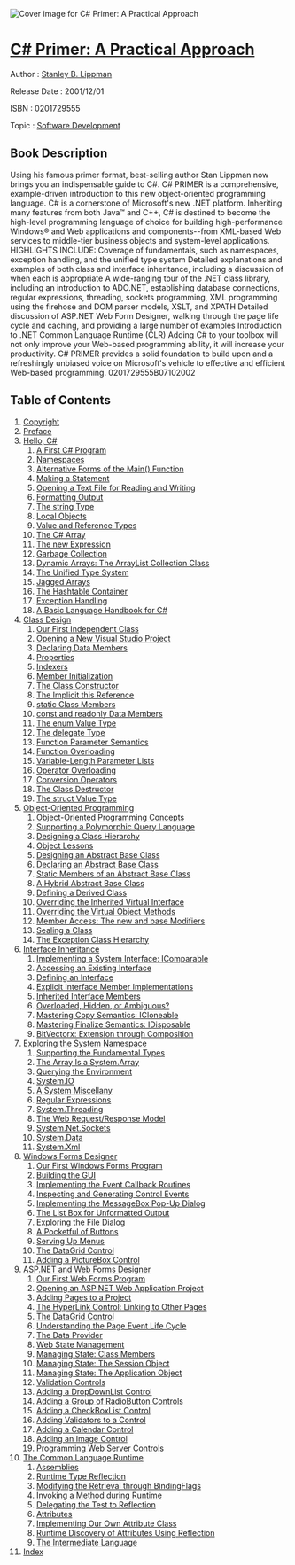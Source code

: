 ![Cover image for C# Primer: A Practical Approach](https://imgdetail.ebookreading.net/cover/cover/software_development/EB0201729555.jpg)

[C# Primer: A Practical Approach](https://ebookreading.net/view/book/C%23+Primer%3A+A+Practical+Approach-EB0201729555_1.html "C# Primer: A Practical Approach")
====================================================================================================================

Author : [Stanley B. Lippman](https://ebookreading.net/search/author/Stanley+B.+Lippman)

Release Date : 2001/12/01

ISBN : 0201729555

Topic : [Software Development](https://ebookreading.net/search/category/software-development)

Book Description
-----------------

Using his famous primer format, best-selling author Stan Lippman now brings you an indispensable guide to C#. C# PRIMER is a comprehensive, example-driven introduction to this new object-oriented programming language.
C# is a cornerstone of Microsoft's new .NET platform. Inheriting many features from both Java™ and C++, C# is destined to become the high-level programming language of choice for building high-performance Windows® and Web applications and components--from XML-based Web services to middle-tier business objects and system-level applications.
HIGHLIGHTS INCLUDE:
Coverage of fundamentals, such as namespaces, exception handling, and the unified type system
Detailed explanations and examples of both class and interface inheritance, including a discussion of when each is appropriate
A wide-ranging tour of the .NET class library, including an introduction to ADO.NET, establishing database connections, regular expressions, threading, sockets programming, XML programming using the firehose and DOM parser models, XSLT, and XPATH
Detailed discussion of ASP.NET Web Form Designer, walking through the page life cycle and caching, and providing a large number of examples
Introduction to .NET Common Language Runtime (CLR)
Adding C# to your toolbox will not only improve your Web-based programming ability, it will increase your productivity. C# PRIMER provides a solid foundation to build upon and a refreshingly unbiased voice on Microsoft's vehicle to effective and efficient Web-based programming.
 0201729555B07102002
              
Table of Contents
-----------------

1. [Copyright](https://ebookreading.net/view/book/C%23+Primer%3A+A+Practical+Approach-EB0201729555_1.html)
1. [Preface](https://ebookreading.net/view/book/C%23+Primer%3A+A+Practical+Approach-EB0201729555_2.html)
1. [Hello, C#](https://ebookreading.net/view/book/C%23+Primer%3A+A+Practical+Approach-EB0201729555_3.html)
    1. [A First C# Program](https://ebookreading.net/view/book/C%23+Primer%3A+A+Practical+Approach-EB0201729555_4.html)
    1. [Namespaces](https://ebookreading.net/view/book/C%23+Primer%3A+A+Practical+Approach-EB0201729555_5.html)
    1. [Alternative Forms of the Main() Function](https://ebookreading.net/view/book/C%23+Primer%3A+A+Practical+Approach-EB0201729555_6.html)
    1. [Making a Statement](https://ebookreading.net/view/book/C%23+Primer%3A+A+Practical+Approach-EB0201729555_7.html)
    1. [Opening a Text File for Reading and Writing](https://ebookreading.net/view/book/C%23+Primer%3A+A+Practical+Approach-EB0201729555_8.html)
    1. [Formatting Output](https://ebookreading.net/view/book/C%23+Primer%3A+A+Practical+Approach-EB0201729555_9.html)
    1. [The string Type](https://ebookreading.net/view/book/C%23+Primer%3A+A+Practical+Approach-EB0201729555_10.html)
    1. [Local Objects](https://ebookreading.net/view/book/C%23+Primer%3A+A+Practical+Approach-EB0201729555_11.html)
    1. [Value and Reference Types](https://ebookreading.net/view/book/C%23+Primer%3A+A+Practical+Approach-EB0201729555_12.html)
    1. [The C# Array](https://ebookreading.net/view/book/C%23+Primer%3A+A+Practical+Approach-EB0201729555_13.html)
    1. [The new Expression](https://ebookreading.net/view/book/C%23+Primer%3A+A+Practical+Approach-EB0201729555_14.html)
    1. [Garbage Collection](https://ebookreading.net/view/book/C%23+Primer%3A+A+Practical+Approach-EB0201729555_15.html)
    1. [Dynamic Arrays: The ArrayList Collection Class](https://ebookreading.net/view/book/C%23+Primer%3A+A+Practical+Approach-EB0201729555_16.html)
    1. [The Unified Type System](https://ebookreading.net/view/book/C%23+Primer%3A+A+Practical+Approach-EB0201729555_17.html)
    1. [Jagged Arrays](https://ebookreading.net/view/book/C%23+Primer%3A+A+Practical+Approach-EB0201729555_18.html)
    1. [The Hashtable Container](https://ebookreading.net/view/book/C%23+Primer%3A+A+Practical+Approach-EB0201729555_19.html)
    1. [Exception Handling](https://ebookreading.net/view/book/C%23+Primer%3A+A+Practical+Approach-EB0201729555_20.html)
    1. [A Basic Language Handbook for C#](https://ebookreading.net/view/book/C%23+Primer%3A+A+Practical+Approach-EB0201729555_21.html)
1. [Class Design](https://ebookreading.net/view/book/C%23+Primer%3A+A+Practical+Approach-EB0201729555_22.html)
    1. [Our First Independent Class](https://ebookreading.net/view/book/C%23+Primer%3A+A+Practical+Approach-EB0201729555_23.html)
    1. [Opening a New Visual Studio Project](https://ebookreading.net/view/book/C%23+Primer%3A+A+Practical+Approach-EB0201729555_24.html)
    1. [Declaring Data Members](https://ebookreading.net/view/book/C%23+Primer%3A+A+Practical+Approach-EB0201729555_25.html)
    1. [Properties](https://ebookreading.net/view/book/C%23+Primer%3A+A+Practical+Approach-EB0201729555_26.html)
    1. [Indexers](https://ebookreading.net/view/book/C%23+Primer%3A+A+Practical+Approach-EB0201729555_27.html)
    1. [Member Initialization](https://ebookreading.net/view/book/C%23+Primer%3A+A+Practical+Approach-EB0201729555_28.html)
    1. [The Class Constructor](https://ebookreading.net/view/book/C%23+Primer%3A+A+Practical+Approach-EB0201729555_29.html)
    1. [The Implicit this Reference](https://ebookreading.net/view/book/C%23+Primer%3A+A+Practical+Approach-EB0201729555_30.html)
    1. [static Class Members](https://ebookreading.net/view/book/C%23+Primer%3A+A+Practical+Approach-EB0201729555_31.html)
    1. [const and readonly Data Members](https://ebookreading.net/view/book/C%23+Primer%3A+A+Practical+Approach-EB0201729555_32.html)
    1. [The enum Value Type](https://ebookreading.net/view/book/C%23+Primer%3A+A+Practical+Approach-EB0201729555_33.html)
    1. [The delegate Type](https://ebookreading.net/view/book/C%23+Primer%3A+A+Practical+Approach-EB0201729555_34.html)
    1. [Function Parameter Semantics](https://ebookreading.net/view/book/C%23+Primer%3A+A+Practical+Approach-EB0201729555_35.html)
    1. [Function Overloading](https://ebookreading.net/view/book/C%23+Primer%3A+A+Practical+Approach-EB0201729555_36.html)
    1. [Variable-Length Parameter Lists](https://ebookreading.net/view/book/C%23+Primer%3A+A+Practical+Approach-EB0201729555_37.html)
    1. [Operator Overloading](https://ebookreading.net/view/book/C%23+Primer%3A+A+Practical+Approach-EB0201729555_38.html)
    1. [Conversion Operators](https://ebookreading.net/view/book/C%23+Primer%3A+A+Practical+Approach-EB0201729555_39.html)
    1. [The Class Destructor](https://ebookreading.net/view/book/C%23+Primer%3A+A+Practical+Approach-EB0201729555_40.html)
    1. [The struct Value Type](https://ebookreading.net/view/book/C%23+Primer%3A+A+Practical+Approach-EB0201729555_41.html)
1. [Object-Oriented Programming](https://ebookreading.net/view/book/C%23+Primer%3A+A+Practical+Approach-EB0201729555_42.html)
    1. [Object-Oriented Programming Concepts](https://ebookreading.net/view/book/C%23+Primer%3A+A+Practical+Approach-EB0201729555_43.html)
    1. [Supporting a Polymorphic Query Language](https://ebookreading.net/view/book/C%23+Primer%3A+A+Practical+Approach-EB0201729555_44.html)
    1. [Designing a Class Hierarchy](https://ebookreading.net/view/book/C%23+Primer%3A+A+Practical+Approach-EB0201729555_45.html)
    1. [Object Lessons](https://ebookreading.net/view/book/C%23+Primer%3A+A+Practical+Approach-EB0201729555_46.html)
    1. [Designing an Abstract Base Class](https://ebookreading.net/view/book/C%23+Primer%3A+A+Practical+Approach-EB0201729555_47.html)
    1. [Declaring an Abstract Base Class](https://ebookreading.net/view/book/C%23+Primer%3A+A+Practical+Approach-EB0201729555_48.html)
    1. [Static Members of an Abstract Base Class](https://ebookreading.net/view/book/C%23+Primer%3A+A+Practical+Approach-EB0201729555_49.html)
    1. [A Hybrid Abstract Base Class](https://ebookreading.net/view/book/C%23+Primer%3A+A+Practical+Approach-EB0201729555_50.html)
    1. [Defining a Derived Class](https://ebookreading.net/view/book/C%23+Primer%3A+A+Practical+Approach-EB0201729555_51.html)
    1. [Overriding the Inherited Virtual Interface](https://ebookreading.net/view/book/C%23+Primer%3A+A+Practical+Approach-EB0201729555_52.html)
    1. [Overriding the Virtual Object Methods](https://ebookreading.net/view/book/C%23+Primer%3A+A+Practical+Approach-EB0201729555_53.html)
    1. [Member Access: The new and base Modifiers](https://ebookreading.net/view/book/C%23+Primer%3A+A+Practical+Approach-EB0201729555_54.html)
    1. [Sealing a Class](https://ebookreading.net/view/book/C%23+Primer%3A+A+Practical+Approach-EB0201729555_55.html)
    1. [The Exception Class Hierarchy](https://ebookreading.net/view/book/C%23+Primer%3A+A+Practical+Approach-EB0201729555_56.html)
1. [Interface Inheritance](https://ebookreading.net/view/book/C%23+Primer%3A+A+Practical+Approach-EB0201729555_57.html)
    1. [Implementing a System Interface: IComparable](https://ebookreading.net/view/book/C%23+Primer%3A+A+Practical+Approach-EB0201729555_58.html)
    1. [Accessing an Existing Interface](https://ebookreading.net/view/book/C%23+Primer%3A+A+Practical+Approach-EB0201729555_59.html)
    1. [Defining an Interface](https://ebookreading.net/view/book/C%23+Primer%3A+A+Practical+Approach-EB0201729555_60.html)
    1. [Explicit Interface Member Implementations](https://ebookreading.net/view/book/C%23+Primer%3A+A+Practical+Approach-EB0201729555_61.html)
    1. [Inherited Interface Members](https://ebookreading.net/view/book/C%23+Primer%3A+A+Practical+Approach-EB0201729555_62.html)
    1. [Overloaded, Hidden, or Ambiguous?](https://ebookreading.net/view/book/C%23+Primer%3A+A+Practical+Approach-EB0201729555_63.html)
    1. [Mastering Copy Semantics: ICloneable](https://ebookreading.net/view/book/C%23+Primer%3A+A+Practical+Approach-EB0201729555_64.html)
    1. [Mastering Finalize Semantics: IDisposable](https://ebookreading.net/view/book/C%23+Primer%3A+A+Practical+Approach-EB0201729555_65.html)
    1. [BitVectorx: Extension through Composition](https://ebookreading.net/view/book/C%23+Primer%3A+A+Practical+Approach-EB0201729555_66.html)
1. [Exploring the System Namespace](https://ebookreading.net/view/book/C%23+Primer%3A+A+Practical+Approach-EB0201729555_67.html)
    1. [Supporting the Fundamental Types](https://ebookreading.net/view/book/C%23+Primer%3A+A+Practical+Approach-EB0201729555_68.html)
    1. [The Array Is a System.Array](https://ebookreading.net/view/book/C%23+Primer%3A+A+Practical+Approach-EB0201729555_69.html)
    1. [Querying the Environment](https://ebookreading.net/view/book/C%23+Primer%3A+A+Practical+Approach-EB0201729555_70.html)
    1. [System.IO](https://ebookreading.net/view/book/C%23+Primer%3A+A+Practical+Approach-EB0201729555_71.html)
    1. [A System Miscellany](https://ebookreading.net/view/book/C%23+Primer%3A+A+Practical+Approach-EB0201729555_72.html)
    1. [Regular Expressions](https://ebookreading.net/view/book/C%23+Primer%3A+A+Practical+Approach-EB0201729555_73.html)
    1. [System.Threading](https://ebookreading.net/view/book/C%23+Primer%3A+A+Practical+Approach-EB0201729555_74.html)
    1. [The Web Request/Response Model](https://ebookreading.net/view/book/C%23+Primer%3A+A+Practical+Approach-EB0201729555_75.html)
    1. [System.Net.Sockets](https://ebookreading.net/view/book/C%23+Primer%3A+A+Practical+Approach-EB0201729555_76.html)
    1. [System.Data](https://ebookreading.net/view/book/C%23+Primer%3A+A+Practical+Approach-EB0201729555_77.html)
    1. [System.Xml](https://ebookreading.net/view/book/C%23+Primer%3A+A+Practical+Approach-EB0201729555_78.html)
1. [Windows Forms Designer](https://ebookreading.net/view/book/C%23+Primer%3A+A+Practical+Approach-EB0201729555_79.html)
    1. [Our First Windows Forms Program](https://ebookreading.net/view/book/C%23+Primer%3A+A+Practical+Approach-EB0201729555_80.html)
    1. [Building the GUI](https://ebookreading.net/view/book/C%23+Primer%3A+A+Practical+Approach-EB0201729555_81.html)
    1. [Implementing the Event Callback Routines](https://ebookreading.net/view/book/C%23+Primer%3A+A+Practical+Approach-EB0201729555_82.html)
    1. [Inspecting and Generating Control Events](https://ebookreading.net/view/book/C%23+Primer%3A+A+Practical+Approach-EB0201729555_83.html)
    1. [Implementing the MessageBox Pop-Up Dialog](https://ebookreading.net/view/book/C%23+Primer%3A+A+Practical+Approach-EB0201729555_84.html)
    1. [The List Box for Unformatted Output](https://ebookreading.net/view/book/C%23+Primer%3A+A+Practical+Approach-EB0201729555_85.html)
    1. [Exploring the File Dialog](https://ebookreading.net/view/book/C%23+Primer%3A+A+Practical+Approach-EB0201729555_86.html)
    1. [A Pocketful of Buttons](https://ebookreading.net/view/book/C%23+Primer%3A+A+Practical+Approach-EB0201729555_87.html)
    1. [Serving Up Menus](https://ebookreading.net/view/book/C%23+Primer%3A+A+Practical+Approach-EB0201729555_88.html)
    1. [The DataGrid Control](https://ebookreading.net/view/book/C%23+Primer%3A+A+Practical+Approach-EB0201729555_89.html)
    1. [Adding a PictureBox Control](https://ebookreading.net/view/book/C%23+Primer%3A+A+Practical+Approach-EB0201729555_90.html)
1. [ASP.NET and Web Forms Designer](https://ebookreading.net/view/book/C%23+Primer%3A+A+Practical+Approach-EB0201729555_91.html)
    1. [Our First Web Forms Program](https://ebookreading.net/view/book/C%23+Primer%3A+A+Practical+Approach-EB0201729555_92.html)
    1. [Opening an ASP.NET Web Application Project](https://ebookreading.net/view/book/C%23+Primer%3A+A+Practical+Approach-EB0201729555_93.html)
    1. [Adding Pages to a Project](https://ebookreading.net/view/book/C%23+Primer%3A+A+Practical+Approach-EB0201729555_94.html)
    1. [The HyperLink Control: Linking to Other Pages](https://ebookreading.net/view/book/C%23+Primer%3A+A+Practical+Approach-EB0201729555_95.html)
    1. [The DataGrid Control](https://ebookreading.net/view/book/C%23+Primer%3A+A+Practical+Approach-EB0201729555_96.html)
    1. [Understanding the Page Event Life Cycle](https://ebookreading.net/view/book/C%23+Primer%3A+A+Practical+Approach-EB0201729555_97.html)
    1. [The Data Provider](https://ebookreading.net/view/book/C%23+Primer%3A+A+Practical+Approach-EB0201729555_98.html)
    1. [Web State Management](https://ebookreading.net/view/book/C%23+Primer%3A+A+Practical+Approach-EB0201729555_99.html)
    1. [Managing State: Class Members](https://ebookreading.net/view/book/C%23+Primer%3A+A+Practical+Approach-EB0201729555_100.html)
    1. [Managing State: The Session Object](https://ebookreading.net/view/book/C%23+Primer%3A+A+Practical+Approach-EB0201729555_101.html)
    1. [Managing State: The Application Object](https://ebookreading.net/view/book/C%23+Primer%3A+A+Practical+Approach-EB0201729555_102.html)
    1. [Validation Controls](https://ebookreading.net/view/book/C%23+Primer%3A+A+Practical+Approach-EB0201729555_103.html)
    1. [Adding a DropDownList Control](https://ebookreading.net/view/book/C%23+Primer%3A+A+Practical+Approach-EB0201729555_104.html)
    1. [Adding a Group of RadioButton Controls](https://ebookreading.net/view/book/C%23+Primer%3A+A+Practical+Approach-EB0201729555_105.html)
    1. [Adding a CheckBoxList Control](https://ebookreading.net/view/book/C%23+Primer%3A+A+Practical+Approach-EB0201729555_106.html)
    1. [Adding Validators to a Control](https://ebookreading.net/view/book/C%23+Primer%3A+A+Practical+Approach-EB0201729555_107.html)
    1. [Adding a Calendar Control](https://ebookreading.net/view/book/C%23+Primer%3A+A+Practical+Approach-EB0201729555_108.html)
    1. [Adding an Image Control](https://ebookreading.net/view/book/C%23+Primer%3A+A+Practical+Approach-EB0201729555_109.html)
    1. [Programming Web Server Controls](https://ebookreading.net/view/book/C%23+Primer%3A+A+Practical+Approach-EB0201729555_110.html)
1. [The Common Language Runtime](https://ebookreading.net/view/book/C%23+Primer%3A+A+Practical+Approach-EB0201729555_111.html)
    1. [Assemblies](https://ebookreading.net/view/book/C%23+Primer%3A+A+Practical+Approach-EB0201729555_112.html)
    1. [Runtime Type Reflection](https://ebookreading.net/view/book/C%23+Primer%3A+A+Practical+Approach-EB0201729555_113.html)
    1. [Modifying the Retrieval through BindingFlags](https://ebookreading.net/view/book/C%23+Primer%3A+A+Practical+Approach-EB0201729555_114.html)
    1. [Invoking a Method during Runtime](https://ebookreading.net/view/book/C%23+Primer%3A+A+Practical+Approach-EB0201729555_115.html)
    1. [Delegating the Test to Reflection](https://ebookreading.net/view/book/C%23+Primer%3A+A+Practical+Approach-EB0201729555_116.html)
    1. [Attributes](https://ebookreading.net/view/book/C%23+Primer%3A+A+Practical+Approach-EB0201729555_117.html)
    1. [Implementing Our Own Attribute Class](https://ebookreading.net/view/book/C%23+Primer%3A+A+Practical+Approach-EB0201729555_118.html)
    1. [Runtime Discovery of Attributes Using Reflection](https://ebookreading.net/view/book/C%23+Primer%3A+A+Practical+Approach-EB0201729555_119.html)
    1. [The Intermediate Language](https://ebookreading.net/view/book/C%23+Primer%3A+A+Practical+Approach-EB0201729555_120.html)
1. [Index](https://ebookreading.net/view/book/C%23+Primer%3A+A+Practical+Approach-EB0201729555_121.html)
